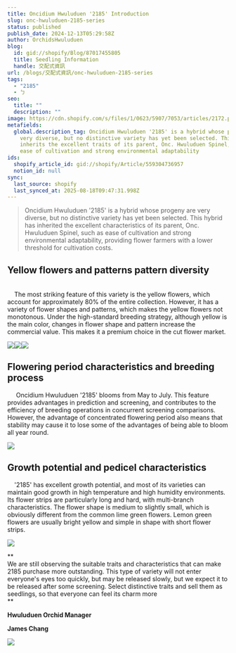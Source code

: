 ```yaml
---
title: Oncidium Hwuluduen '2185' Introduction
slug: onc-hwuluduen-2185-series
status: published
publish_date: 2024-12-13T05:29:58Z
author: OrchidsHwuluduen
blog:
  id: gid://shopify/Blog/87017455805
  title: Seedling Information
  handle: 交配式資訊
url: /blogs/交配式資訊/onc-hwuluduen-2185-series
tags:
  - "2185"
  - ㄅ
seo:
  title: ""
  description: ""
image: https://cdn.shopify.com/s/files/1/0623/5907/7053/articles/2172.png?v=1741336326
metafields:
  global.description_tag: Oncidium Hwuluduen '2185' is a hybrid whose progeny are
    very diverse, but no distinctive variety has yet been selected. This hybrid
    inherits the excellent traits of its parent, Onc. Hwuluduen Spinel, such as
    ease of cultivation and strong environmental adaptability
ids:
  shopify_article_id: gid://shopify/Article/559304736957
  notion_id: null
sync:
  last_source: shopify
  last_synced_at: 2025-08-18T09:47:31.998Z
---
```


> Oncidium Hwuluduen '2185' is a hybrid whose progeny are very diverse, but no distinctive variety has yet been selected. This hybrid has inherited the excellent characteristics of its parent, Onc. Hwuluduen Spinel, such as ease of cultivation and strong environmental adaptability, providing flower farmers with a lower threshold for cultivation costs.

## Yellow flowers and patterns pattern diversity

      
    The most striking feature of this variety is the yellow flowers, which account for approximately 80% of the entire collection. However, it has a variety of flower shapes and patterns, which makes the yellow flowers not monotonous. Under the high-standard breeding strategy, although yellow is the main color, changes in flower shape and pattern increase the commercial value. This makes it a premium choice in the cut flower market.

![](https://cdn.shopify.com/s/files/1/0623/5907/7053/files/0D91C662-356D-431D-983B-73C592355FCC_1_105_c_600x600.jpg?v=1734057409)![](https://cdn.shopify.com/s/files/1/0623/5907/7053/files/BA2DCA81-FEED-4B22-B41A-1B01F0CCD7F6_1_105_c_480x480.jpg?v=1734057589)![](https://cdn.shopify.com/s/files/1/0623/5907/7053/files/D2EB8275-3404-4D27-90A5-3AB14F304F05_1_105_c_480x480.jpg?v=1734057791)

## Flowering period characteristics and breeding process

     Oncidium Hwuluduen '2185' blooms from May to July. This feature provides advantages in prediction and screening, and contributes to the efficiency of breeding operations in concurrent screening comparisons. However, the advantage of concentrated flowering period also means that stability may cause it to lose some of the advantages of being able to bloom all year round.

![](https://cdn.shopify.com/s/files/1/0623/5907/7053/files/B4D8762A-B678-4B86-A6FC-E2F4CED6349B_1_105_c_1024x1024.jpg?v=1734057999)

## Growth potential and pedicel characteristics

  
    '2185' has excellent growth potential, and most of its varieties can maintain good growth in high temperature and high humidity environments. Its flower strips are particularly long and hard, with multi-branch characteristics. The flower shape is medium to slightly small, which is obviously different from the common lime green flowers. Lemon green flowers are usually bright yellow and simple in shape with short flower strips.

![](https://cdn.shopify.com/s/files/1/0623/5907/7053/files/Grey_Beige_Simple_Minimal_and_Professional_Photography_Photo_Collage_Pinterest_Pin_2048x2048.png?v=1734067733)

**  
We are still observing the suitable traits and characteristics that can make 2185 purchase more outstanding. This type of variety will not enter everyone's eyes too quickly, but may be released slowly, but we expect it to be released after some screening. Select distinctive traits and sell them as seedlings, so that everyone can feel its charm more  
**

**Hwuluduen Orchid Manager**

**James Chang**

![](https://cdn.shopify.com/s/files/1/0623/5907/7053/files/7C8504C3-06AC-480E-AB16-443ED0DE8D68_1_105_c_793347a7-3b23-41b0-a24a-be48d2480b64_2048x2048.jpg?v=1734072060)